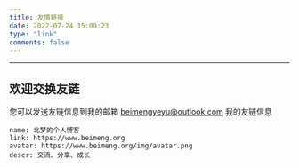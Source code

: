 ```yaml
---
title: 友情链接
date: 2022-07-24 15:00:23
type: "link"
comments: false
---
```



---
## 欢迎交换友链
您可以发送友链信息到我的邮箱 beimengyeyu@outlook.com
我的友链信息

```
name: 北梦的个人博客
link: https://www.beimeng.org
avatar: https://www.beimeng.org/img/avatar.png
descr: 交流、分享、成长
```
